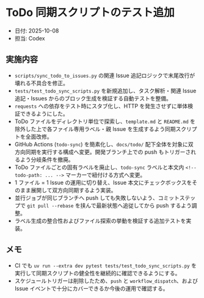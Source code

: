 # ToDo 同期スクリプトのテスト追加

- 日付: 2025-10-08
- 担当: Codex

## 実施内容
- `scripts/sync_todo_to_issues.py` の関連 Issue 追記ロジックで末尾改行が壊れる不具合を修正。
- `tests/test_todo_sync_scripts.py` を新規追加し、タスク解析・関連 Issue 追記・Issues からのブロック生成を検証する自動テストを整備。
- `requests` への依存をテスト時にスタブ化し、HTTP を発生させずに単体検証できるようにした。
- ToDo ファイルをディレクトリ単位で探索し、`template.md` と `README.md` を除外した上で各ファイル専用ラベル・親 Issue を生成するよう同期スクリプトを全面改修。
- GitHub Actions (`todo-sync`) を簡素化し、`docs/todo/` 配下全体を対象に双方向同期を実行する構成へ変更。開発ブランチ上での push もトリガーされるよう分岐条件を撤廃。
- ToDo ファイルごとの固有ラベルを廃止し、`todo-sync` ラベルと本文内 `<!-- todo-path: ... -->` マーカーで紐付ける方式へ変更。
- 1 ファイル = 1 Issue の運用に切り替え、Issue 本文にチェックボックスをそのまま展開して双方向同期するよう実装。
- 並行ジョブが同じブランチへ push しても失敗しないよう、コミットステップで `git pull --rebase` を挟んで最新状態へ追従してから push するよう調整。
- ラベル生成の整合性およびファイル探索の挙動を検証する追加テストを実装。

## メモ
- CI でも `uv run --extra dev pytest tests/test_todo_sync_scripts.py` を実行して同期スクリプトの健全性を継続的に確認できるようにする。
- スケジュールトリガーは削除したため、`push` と `workflow_dispatch`、および Issue イベントで十分にカバーできるか今後の運用で確認する。
